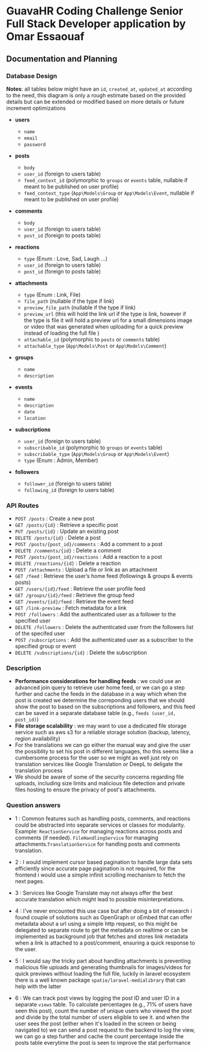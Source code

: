 # GuavaHR Coding Challenge Senior Full Stack Developer application by Omar Essaouaf

## Documentation and Planning

### Database Design

**Notes**:
all tables below might have an `id`, `created_at`, `updated_at` according to the need, this diagram is only a rough estimate based on the provided details but can be extended or modified based on more details or future increment optimizations

- **users**
    - `name`
    - `email`
    - `password`

- **posts**
    - `body`
    - `user_id` (foreign to users table)
    - `feed_context_id` (polymorphic to `groups` or `events` table, nullable if meant to be published on user profile)
    - `feed_context_type` (`App\Models\Group` or `App\Models\Event`, nullable if meant to be published on user profile)

- **comments**
    - `body`
    - `user_id` (foreign to users table)
    - `post_id` (foreign to posts table)

- **reactions**
    - `type` (Enum : Love, Sad, Laugh ...)
    - `user_id` (foreign to users table)
    - `post_id` (foreign to posts table)

- **attachments**
    - `type` (Enum : Link, File)
    - `file_path` (nullable if the type if link)
    - `preview_file_path` (nullable if the type if link)
    - `preview_url` (this will hold the link url if the type is link, however if the type is file it will hold a preview url for a small dimensions image or video that was generated when uploading for a quick preview instead of loading the full file )
    - `attachable_id` (polymorphic to `posts` or `comments` table)
    - `attachable_type` (`App\Models\Post` or `App\Models\Comment`)

- **groups**
    - `name`
    - `description`

- **events**
    - `name`
    - `description`
    - `date`
    - `location`

- **subscriptions**
    - `user_id` (foreign to users table)
    - `subscribable_id` (polymorphic to `groups` or `events` table)
    - `subscribable_type` (`App\Models\Group` or `App\Models\Event`)
    - `type` (Enum : Admin, Member)

- **followers**
    - `follower_id` (foreign to users table)
    - `following_id` (foreign to users table)

### API Routes

- `POST /posts` : Create a new post
- `GET /posts/{id}` : Retrieve a specific post
- `PUT /posts/{id}` : Update an existing post
- `DELETE /posts/{id}` : Delete a post
- `POST /posts/{post_id}/comments` : Add a comment to a post
- `DELETE /comments/{id}` : Delete a comment
- `POST /posts/{post_id}/reactions` : Add a reaction to a post
- `DELETE /reactions/{id}` : Delete a reaction
- `POST /attachments` : Upload a file or link as an attachment
- `GET /feed` : Retrieve the user’s home feed (followings & groups & events posts)
- `GET /users/{id}/feed` : Retrieve the user profile feed
- `GET /groups/{id}/feed` : Retrieve the group feed
- `GET /events/{id}/feed` : Retrieve the event feed
- `GET /link-preview` : Fetch metadata for a link
- `POST /followers` : Add the authenticated user as a follower to the specified user
- `DELETE /followers` : Delete the authenticated user from the followers list of the specifed user
- `POST /subscriptions` : Add the authenticated user as a subscriber to the specified group or event
- `DELETE /subscriptions/{id}` : Delete the subscription

### Description

- **Performance considerations for handling feeds** : we could use an advanced join query to retrieve user home feed, or we can go a step further and cache the feeds in the database in a way which when the post is created we determine the correponding users that we should show the post to based on the subscriptions and followers, and this feed can be saved in a separate database table (e.g., `feeds (user_id, post_id)`)
- **File storage scalability** : we may want to use a dedicated file storage service such as aws s3 for a reliable storage solution (backup, latency, region availability)
- For the translations we can go either the manual way and give the user the possiblity to set his post in different languages, tho this seems like a cumbersome process for the user so we might as well just rely on translation services like Google Translation or DeepL to deligate the translation process
- We should be aware of some of the security concerns regarding file uploads, including size limits and malicious file detection and private files hosting to ensure the privacy of post's attachments.

### Question answers

- 1 : Common features such as handling posts, comments, and reactions could be abstracted into separate services or classes for modularity. Example: `ReactionService` for managing reactions across posts and comments (if needed). `FileHandlingService` for managing attachments.`TranslationService` for handling posts and comments translation.

- 2 : I would implement cursor based pagination to handle large data sets efficiently since accurate page pagination is not required, for the frontend i would use a simple infinit scrolling mechanism to fetch the next pages.

- 3 : Services like Google Translate may not always offer the best accurate translation which might lead to possible misinterpretations.

- 4 : I've never encounted this use case but after doing a bit of research i found couple of solutions such as OpenGraph or oEmbed that can offer metadata about a url using a simple http request, so this might be delegated to separate route to get the metadata on realtime or can be implemented as background job that fetches and stores link metadata when a link is attached to a post/comment, ensuring a quick response to the user.

- 5 : I would say the tricky part about handling attachments is preventing malicious file uploads and generating thumbnails for images/videos for quick previews without loading the full file, luckily in laravel ecosystem there is a well known package `spatie/laravel-medialibrary` that can help with the latter

- 6 : We can track post views by logging the post ID and user ID in a separate `views` table.
To calculate percentages (e.g., 71% of users have seen this post), count the number of unique users who viewed the post and divide by the total number of users eligible to see it.
and when the user sees the post (either when it's loaded in the screen or being navigated to) we can send a post request to the backend to log the view, we can go a step further and cache the count percentage inside the posts table everytime the post is seen to improve the stat performance

